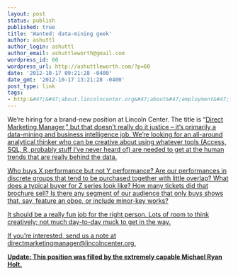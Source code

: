 ```yaml
---
layout: post
status: publish
published: true
title: 'Wanted: data-mining geek'
author: ashuttl
author_login: ashuttl
author_email: ashuttleworth@gmail.com
wordpress_id: 60
wordpress_url: http://ashuttleworth.com/?p=60
date: '2012-10-17 09:21:28 -0400'
date_gmt: '2012-10-17 13:21:28 -0400'
post_type: link
tags:
- http:&#47;&#47;about.lincolncenter.org&#47;about&#47;employment&#47;full-time&#47;
---
```

<p>We&rsquo;re hiring for a brand-new position at Lincoln Center. The title is &ldquo;<a href="http:&#47;&#47;about.lincolncenter.org&#47;about&#47;employment&#47;full-time&#47;">Direct Marketing Manager,&rdquo; but that doesn&rsquo;t really do it justice &ndash; it&rsquo;s primarily a data-mining and business intelligence job. We&rsquo;re looking for an all-around analytical thinker who can be creative about using whatever tools (Access, SQL, R, probably stuff I&rsquo;ve never heard of) are needed to get at the human trends that are really behind the data.</p>
<p>Who buys X performance but not Y performance? Are our performances in discrete groups that tend to be purchased together with little overlap? What does a typical buyer for Z series look like? How many tickets did that brochure sell? Is there any segment of our audience that only buys shows that, say, feature an oboe, or include minor-key works?</p>
<p>It should be a really fun job for the right person. Lots of room to think creatively; not much day-to-day muck to get in the way.</p>
<p>If you&rsquo;re interested, send us a note at <a href="mailto:directmarketingmanager@lincolncenter.org">directmarketingmanager@lincolncenter.org.</p>
<p><strong>Update: This position was filled by the extremely capable <a href="http:&#47;&#47;twitter.com&#47;intent&#47;user?screen_name=mholt3">Michael Ryan Holt.</p>
